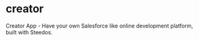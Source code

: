 # creator
Creator App - Have your own Salesforce like online development platform, built with Steedos. 
